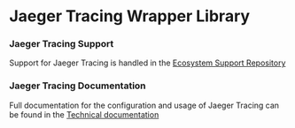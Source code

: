 # Jaeger Tracing Wrapper Library

### Jaeger Tracing Support
Support for Jaeger Tracing is handled in the [Ecosystem Support Repository](https://github.com/payara/ecosystem-support)

### Jaeger Tracing Documentation
Full documentation for the configuration and usage of Jaeger Tracing can be found in the [Technical documentation](https://docs.payara.fish/community/docs/Technical%20Documentation/Ecosystem/Miscellaneous/Jaegar%20Tracing.html)  